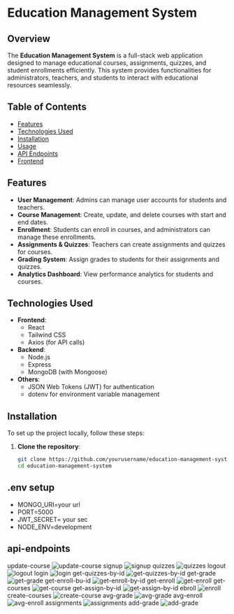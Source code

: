# Education Management System

## Overview
The **Education Management System** is a full-stack web application designed to manage educational courses, assignments, quizzes, and student enrollments efficiently. This system provides functionalities for administrators, teachers, and students to interact with educational resources seamlessly.

## Table of Contents
- [Features](#features)
- [Technologies Used](#technologies-used)
- [Installation](#installation)
- [Usage](#usage)
- [API Endpoints](#api-endpoints)
- [Frontend](#frontend)

## Features
- **User Management**: Admins can manage user accounts for students and teachers.
- **Course Management**: Create, update, and delete courses with start and end dates.
- **Enrollment**: Students can enroll in courses, and administrators can manage these enrollments.
- **Assignments & Quizzes**: Teachers can create assignments and quizzes for courses.
- **Grading System**: Assign grades to students for their assignments and quizzes.
- **Analytics Dashboard**: View performance analytics for students and courses.

## Technologies Used
- **Frontend**: 
  - React
  - Tailwind CSS
  - Axios (for API calls)
- **Backend**: 
  - Node.js
  - Express
  - MongoDB (with Mongoose)
- **Others**: 
  - JSON Web Tokens (JWT) for authentication
  - dotenv for environment variable management

## Installation
To set up the project locally, follow these steps:

1. **Clone the repository**:
   ```bash
   git clone https://github.com/yourusername/education-management-system.git
   cd education-management-system

## .env setup
- MONGO_URI=your url
- PORT=5000
- JWT_SECRET= your sec
- NODE_ENV=development


   
## api-endpoints

update-course
![update-course](https://github.com/user-attachments/assets/d154cdcc-04ab-49e1-904e-fd145e16d471)
signup
![signup](https://github.com/user-attachments/assets/e644863e-da36-4061-a187-9000411f4ac6)
quizzes
![quizzes](https://github.com/user-attachments/assets/5fd47e96-b7e6-4c62-80f5-6a363c7d618c)
logout
![logout](https://github.com/user-attachments/assets/c14f7ece-8807-48ee-bf0f-799e1324940e)
login
![login](https://github.com/user-attachments/assets/315b0660-c83e-4a3a-a3ac-262340f8fd96)
get-quizzes-by-id
![get-quizzes-by-id](https://github.com/user-attachments/assets/b8db43fd-f142-4d8a-aed8-44e07a27fc60)
get-grade
![get-grade](https://github.com/user-attachments/assets/7c0c3ad0-33f8-455b-b227-01ee769bf6b4)
get-enroll-bu-id
![get-enroll-by-id](https://github.com/user-attachments/assets/96f5048d-555f-46f3-9215-5c446cfed6bd)
get-enroll
![get-enroll](https://github.com/user-attachments/assets/9454c734-6be3-4edd-b9c2-7a7c9183bf98)
get-courses
![get-course](https://github.com/user-attachments/assets/f80674ae-319c-4d9e-bb01-aaf912139c69)
get-assign-by-id
![get-assign-by-id](https://github.com/user-attachments/assets/27636b22-daee-4a50-854c-ceef8fa7fa47)
ebroll
![enroll](https://github.com/user-attachments/assets/c6fd7a1e-9a38-4dbd-84cc-f65ea31da2b1)
create-courses
![create-course](https://github.com/user-attachments/assets/c0c9923d-b2af-48cd-98ba-4971bf9afc67)
avg-grade
![avg-grade](https://github.com/user-attachments/assets/c8180f63-6c66-4d0f-95af-e742ff3e40be)
avg-enroll
![avg-enroll](https://github.com/user-attachments/assets/ce8d8d8d-4d75-4893-86c7-63eb5f4c29d5)
assignments
![assignments](https://github.com/user-attachments/assets/3d390837-d2f6-4101-83d8-ad0c3d7c0482)
add-grade
![add-grade](https://github.com/user-attachments/assets/fe2f22da-4ae0-44f3-b73a-ba644f0bd5ce)


